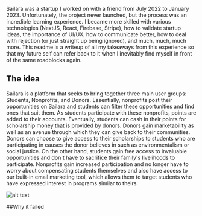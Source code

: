 Sailara was a startup I worked on with a friend from July 2022 to January 2023. Unfortunately, the project never launched, but the process was an incredible learning experience. I became more skilled with various technologies (NextJS, React, Firebase, Stripe), how to validate startup ideas, the importance of UI/UX, how to communicate better, how to deal with rejection (or just straight up being ignored), and much, much, much more. This readme is a writeup of all my takeaways from this experience so that my future self can refer back to it when I inevitably find myself in front of the same roadblocks again.  

## The idea

Sailara is a platform that seeks to bring together three main user groups: Students, Nonprofits, and Donors. Essentially, nonprofits post their opportunities on Sailara and students can filter these opportunities and find ones that suit them. As students participate with these nonprofits, points are added to their accounts. Eventually, students can cash in their points for scholarship money that is provided by donors. Donors gain marketability as well as an avenue through which they can give back to their communities. Donors can choose to give access to their scholarships to students who are participating in causes the donor believes in such as environmentalism or social justice. On the other hand, students gain free access to invaluable opportunities and don't have to sacrifice their family's livelihoods to participate. Nonprofits gain increased participation and no longer have to worry about compensating students themselves and also have access to our built-in email marketing tool, which allows them to target students who have expressed interest in programs similar to theirs.

![alt text](http://url/to/img.png)

##Why it failed
